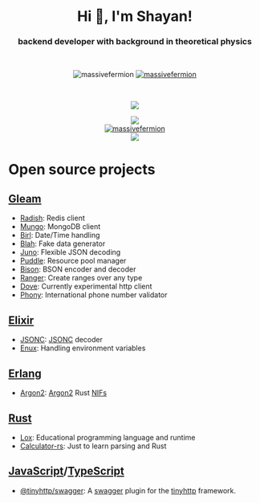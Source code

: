 <h1 align="center">Hi 👋, I'm Shayan!</h1>
<h3 align="center">backend developer with background in theoretical physics</h3><br />

<p align="center"><img src="https://komarev.com/ghpvc/?username=massivefermion&label=Profile%20views&color=0e75b6&style=plastic" alt="massivefermion" /> <a href="https://twitter.com/massivefermion" target="blank"><img src="https://img.shields.io/twitter/follow/massivefermion?logo=twitter&style=plastic" alt="massivefermion" /></a></p><br />
</p>
<p align="center">
  <a href="https://skillicons.dev">
    <img src="https://skillicons.dev/icons?i=nodejs,elixir,rust,go,regex,nestjs,jest,mongodb,postgres,rabbitmq,redis,linux,bash,docker,git,latex,aws&perline=32" />
  </a>
</p>
<p align="center">
  <img src="https://github-readme-stats.vercel.app/api/top-langs/?username=massivefermion&layout=compact&langs_count=6&theme=prussian&hide_border=true&border_radius=16" /> <br />
  <a href="https://github.com/ryo-ma/github-profile-trophy"><img src="https://github-profile-trophy.vercel.app/?username=massivefermion&theme=darkhub&no-frame=true&no-bg=true&row=1&column=6&margin-w=4&margin-h=4" alt="massivefermion" /></a>
  <br /> 
  <a href="https://github-readme-stats.vercel.app">
    <img src="https://github-readme-streak-stats.herokuapp.com?user=massivefermion&layout=compact&theme=prussian&hide_border=true&border_radius=16&ring=royalblue&fire=darkorange" />
  </a>
</p>

# Open source projects
## [Gleam](https://gleam.run)

- [Radish](https://github.com/massivefermion/radish): Redis client
- [Mungo](https://github.com/massivefermion/radish): MongoDB client
- [Birl](https://github.com/massivefermion/birl): Date/Time handling
- [Blah](https://github.com/massivefermion/blah): Fake data generator
- [Juno](https://github.com/massivefermion/juno): Flexible JSON decoding
- [Puddle](https://github.com/massivefermion/puddle): Resource pool manager
- [Bison](https://github.com/massivefermion/bison): BSON encoder and decoder
- [Ranger](https://github.com/massivefermion/ranger): Create ranges over any type
- [Dove](https://github.com/massivefermion/dove ): Currently experimental http client
- [Phony](https://github.com/massivefermion/phony): International phone number validator

## [Elixir](https://elixir-lang.org)

- [JSONC](https://github.com/massivefermion/jsonc ): [JSONC](https://komkom.github.io/jsonc-playground/) decoder
- [Enux](https://github.com/massivefermion/phony): Handling environment variables

## [Erlang](https://www.erlang.org)

- [Argon2](https://github.com/massivefermion/erl_argon2): [Argon2](https://en.wikipedia.org/wiki/Argon2) Rust [NIFs](https://www.erlang.org/doc/tutorial/nif.html)

## [Rust](https://www.rust-lang.org)

- [Lox](https://github.com/massivefermion/lox): Educational programming language and runtime
- [Calculator-rs](https://github.com/massivefermion/calculator-rs): Just to learn parsing and Rust

## [JavaScript](https://ecma-international.org/publications-and-standards/standards/ecma-262/)/[TypeScript](https://www.typescriptlang.org/)
- [@tinyhttp/swagger](https://github.com/tinyhttp/swagger): A [swagger](https://swagger.io/) plugin for the [tinyhttp](https://tinyhttp.v1rtl.site/) framework.

<!-- <p align="center">
<a href="https://nodejs.org" target="_blank" rel="noreferrer"> <img src="https://raw.githubusercontent.com/devicons/devicon/master/icons/nodejs/nodejs-original-wordmark.svg" alt="nodejs" width="32" height="32"/> </a>
<a href="https://elixir-lang.org" target="_blank" rel="noreferrer"> <img src="https://www.vectorlogo.zone/logos/elixir-lang/elixir-lang-icon.svg" alt="elixir" width="32" height="32"/> </a>
<a href="https://www.erlang.org/" target="_blank" rel="noreferrer"> <img src="https://www.vectorlogo.zone/logos/erlang/erlang-official.svg" alt="erlang" width="32" height="32"/> </a>
<a href="https://gleam.run" target="_blank" rel="noreferrer"> <img src="https://avatars.githubusercontent.com/u/36161205?s=200&v=4" alt="gleam" width="32" height="32"/> </a>
<a href="https://developer.mozilla.org/en-US/docs/Web/JavaScript" target="_blank" rel="noreferrer"> <img src="https://raw.githubusercontent.com/devicons/devicon/master/icons/javascript/javascript-original.svg" alt="javascript" width="32" height="32"/> </a>
<a href="https://www.typescriptlang.org/" target="_blank" rel="noreferrer"> <img src="https://raw.githubusercontent.com/devicons/devicon/master/icons/typescript/typescript-original.svg" alt="typescript" width="32" height="32"/> </a>
<a href="https://www.rust-lang.org" target="_blank" rel="noreferrer"> <img src="https://raw.githubusercontent.com/devicons/devicon/master/icons/rust/rust-plain.svg" alt="rust" width="32" height="32"/> </a>
<a href="https://golang.org" target="_blank" rel="noreferrer"> <img src="https://raw.githubusercontent.com/devicons/devicon/master/icons/go/go-original.svg" alt="go" width="32" height="32"/> </a>
<a href="https://www.phoenixframework.org" target="_blank" rel="noreferrer"> <img src="https://avatars.githubusercontent.com/u/6510388?s=200&v=4" alt="phoenix" width="32" height="32"></a>
<a href="https://nestjs.com/" target="_blank" rel="noreferrer"> <img src="https://raw.githubusercontent.com/devicons/devicon/master/icons/nestjs/nestjs-plain.svg" alt="nestjs" width="32" height="32"/> </a>
<a href="https://jestjs.io" target="_blank" rel="noreferrer"> <img src="https://www.vectorlogo.zone/logos/jestjsio/jestjsio-icon.svg" alt="jest" width="32" height="32"/> </a>
<a href="https://www.mongodb.com/" target="_blank" rel="noreferrer"> <img src="https://raw.githubusercontent.com/devicons/devicon/master/icons/mongodb/mongodb-original-wordmark.svg" alt="mongodb" width="32" height="32"/> </a>
<a href="https://www.postgresql.org" target="_blank" rel="noreferrer"> <img src="https://raw.githubusercontent.com/devicons/devicon/master/icons/postgresql/postgresql-original-wordmark.svg" alt="postgresql" width="32" height="32"/> </a>
<a href="https://couchdb.apache.org/" target="_blank" rel="noreferrer"> <img src="https://raw.githubusercontent.com/devicons/devicon/0d6c64dbbf311879f7d563bfc3ccf559f9ed111c/icons/couchdb/couchdb-original.svg" alt="couchdb" width="32" height="32"/> </a>
<a href="https://www.rabbitmq.com" target="_blank" rel="noreferrer"> <img src="https://www.vectorlogo.zone/logos/rabbitmq/rabbitmq-icon.svg" alt="rabbitMQ" width="32" height="32"/> </a>
<a href="https://redis.io" target="_blank" rel="noreferrer"> <img src="https://raw.githubusercontent.com/devicons/devicon/master/icons/redis/redis-original-wordmark.svg" alt="redis" width="32" height="32"/> </a> 
<a href="https://www.linux.org/" target="_blank" rel="noreferrer"> <img src="https://raw.githubusercontent.com/devicons/devicon/master/icons/linux/linux-original.svg" alt="linux" width="32" height="32"/> </a>
<a href="https://www.gnu.org/software/bash/" target="_blank" rel="noreferrer"> <img src="https://www.vectorlogo.zone/logos/gnu_bash/gnu_bash-icon.svg" alt="bash" width="32" height="32"/> </a> 
<a href="https://www.docker.com/" target="_blank" rel="noreferrer"> <img src="https://raw.githubusercontent.com/devicons/devicon/master/icons/docker/docker-original-wordmark.svg" alt="docker" width="32" height="32"/> </a>
<a href="https://git-scm.com/" target="_blank" rel="noreferrer"> <img src="https://www.vectorlogo.zone/logos/git-scm/git-scm-icon.svg" alt="git" width="32" height="32"/> </a>
<a href="https://www.elastic.co" target="_blank" rel="noreferrer"> <img src="https://www.vectorlogo.zone/logos/elastic/elastic-icon.svg" alt="elasticsearch" width="32" height="32"/> </a>
<a href="https://graphql.org" target="_blank" rel="noreferrer"> <img src="https://www.vectorlogo.zone/logos/graphql/graphql-icon.svg" alt="graphql" width="32" height="32"/> </a>
<a href="https://aws.amazon.com" target="_blank" rel="noreferrer"> <img src="https://raw.githubusercontent.com/devicons/devicon/master/icons/amazonwebservices/amazonwebservices-original-wordmark.svg" alt="aws" width="32" height="32"/> </a>
</p> -->
<!--
<p align="center">
  <img src="https://github-readme-stats.vercel.app/api/top-langs/?username=massivefermion&layout=compact&langs_count=6&theme=prussian&hide_border=true&border_radius=16" />
<br /> 
<a href="https://github-readme-stats.vercel.app">
  <img src="https://github-readme-streak-stats.herokuapp.com?user=massivefermion&layout=compact&theme=prussian&hide_border=true&border_radius=16" />
</a>
<br />
<a href="https://github-readme-stats.vercel.app">
  <img src="https://github-readme-stats.vercel.app/api?username=massivefermion&show_icons=true&theme=prussian&count_private=true&hide_border=true&border_radius=16" /> 
</a>
</p> 
-->
